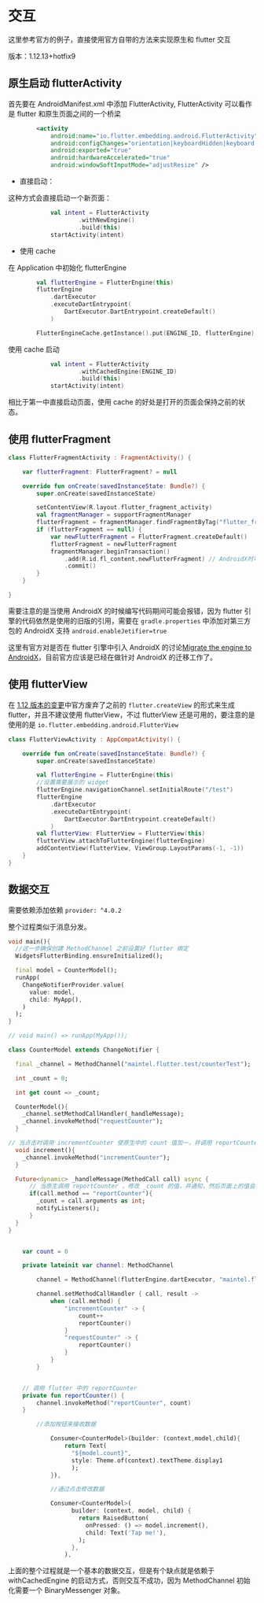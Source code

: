 

# 交互

这里参考官方的例子，直接使用官方自带的方法来实现原生和 flutter 交互

版本：1.12.13+hotfix9

## 原生启动 flutterActivity

首先要在 AndroidManifest.xml 中添加 FlutterActivity, FlutterActivity 可以看作是 flutter 和原生页面之间的一个桥梁

```xml
        <activity
            android:name="io.flutter.embedding.android.FlutterActivity"
            android:configChanges="orientation|keyboardHidden|keyboard|screenSize|locale|layoutDirection|fontScale|screenLayout|density"
            android:exported="true"
            android:hardwareAccelerated="true"
            android:windowSoftInputMode="adjustResize" />
```

- 直接启动：

这种方式会直接启动一个新页面：

```kotlin
            val intent = FlutterActivity
                    .withNewEngine()
                    .build(this)
            startActivity(intent)
```

- 使用 cache

在 Application 中初始化 flutterEngine

```kotlin
        val flutterEngine = FlutterEngine(this)
        flutterEngine
            .dartExecutor
            .executeDartEntrypoint(
                DartExecutor.DartEntrypoint.createDefault()
            )

        FlutterEngineCache.getInstance().put(ENGINE_ID, flutterEngine)
```

使用 cache 启动

```kotlin
            val intent = FlutterActivity
                    .withCachedEngine(ENGINE_ID)
                    .build(this)
            startActivity(intent)
```

相比于第一中直接启动页面，使用 cache 的好处是打开的页面会保持之前的状态。

## 使用 flutterFragment

```kotlin
class FlutterFragmentActivity : FragmentActivity() {

    var flutterFragment: FlutterFragment? = null

    override fun onCreate(savedInstanceState: Bundle?) {
        super.onCreate(savedInstanceState)

        setContentView(R.layout.flutter_fragment_activity)
        val fragmentManager = supportFragmentManager
        flutterFragment = fragmentManager.findFragmentByTag("flutter_fragment") as FlutterFragment?
        if (flutterFragment == null) {
            var newFlutterFragment = FlutterFragment.createDefault()
            flutterFragment = newFlutterFragment
            fragmentManager.beginTransaction()
                .add(R.id.fl_content,newFlutterFragment) // AndroidX时可能报错，但是不影响编译
                .commit()
        }
    }

}
```

需要注意的是当使用 AndroidX 的时候编写代码期间可能会报错，因为 flutter 引擎的代码依然是使用的旧版的引用，需要在 `gradle.properties` 中添加对第三方包的 AndroidX 支持 `android.enableJetifier=true`

这里有官方对是否在 flutter 引擎中引入 AndroidX 的讨论[Migrate the engine to AndroidX](https://github.com/flutter/flutter/issues/39283)，目前官方应该是已经在做针对 AndroidX 的迁移工作了。

## 使用 flutterView

在 [1.12 版本的变更](https://github.com/flutter/flutter/wiki/Upgrading-pre-1.12-Android-projects)中官方废弃了之前的 `flutter.createView` 的形式来生成 flutter，并且不建议使用 flutterView，不过 flutterView 还是可用的，要注意的是使用的是 `io.flutter.embedding.android.FlutterView`

```kotlin
class FlutterViewActivity : AppCompatActivity() {

    override fun onCreate(savedInstanceState: Bundle?) {
        super.onCreate(savedInstanceState)

        val flutterEngine = FlutterEngine(this)
        //设置需要展示的 widget
        flutterEngine.navigationChannel.setInitialRoute("/test")
        flutterEngine
            .dartExecutor
            .executeDartEntrypoint(
                DartExecutor.DartEntrypoint.createDefault()
            )
        val flutterView: FlutterView = FlutterView(this)
        flutterView.attachToFlutterEngine(flutterEngine)
        addContentView(flutterView, ViewGroup.LayoutParams(-1, -1))
    }
}
```

## 数据交互

需要依赖添加依赖 `provider: ^4.0.2`

整个过程类似于消息分发。

```dart
void main(){
  //这一步确保创建 MethodChannel 之前设置好 flutter 绑定
  WidgetsFlutterBinding.ensureInitialized();

  final model = CounterModel();
  runApp(
    ChangeNotifierProvider.value(
      value: model,
      child: MyApp(),
    )
  );
}

// void main() => runApp(MyApp());

class CounterModel extends ChangeNotifier {

  final _channel = MethodChannel("maintel.flutter.test/counterTest");

  int _count = 0;

  int get count => _count;

  CounterModel(){
    _channel.setMethodCallHandler(_handleMessage);
    _channel.invokeMethod("requestCounter");
  }

// 当点击时调用 incrementCounter 使原生中的 count 值加一，并调用 reportCounter 方法
  void increment(){
    _channel.invokeMethod("incrementCounter");
  }

  Future<dynamic> _handleMessage(MethodCall call) async {
      // 当原生调用 reportCounter ，修改 _count 的值，并通知，然后页面上的值会变化
      if(call.method == "reportCounter"){
        _count = call.arguments as int;
        notifyListeners();
      }
  }
}
```

```kotlin

    var count = 0

    private lateinit var channel: MethodChannel

        channel = MethodChannel(flutterEngine.dartExecutor, "maintel.flutter.test/counterTest")

        channel.setMethodCallHandler { call, result ->
            when (call.method) {
                "incrementCounter" -> {
                    count++
                    reportCounter()
                }
                "requestCounter" -> {
                    reportCounter()
                }
            }
        }


    // 调用 flutter 中的 reportCounter 
    private fun reportCounter() {
        channel.invokeMethod("reportCounter", count)
    }
```

```dart
        //添加按钮来接收数据

            Consumer<CounterModel>(builder: (context,model,child){
                return Text(
                  "${model.count}",
                  style: Theme.of(context).textTheme.display1
                  );
            }),

            //通过点击修改数据

            Consumer<CounterModel>(
                  builder: (context, model, child) {
                    return RaisedButton(
                      onPressed: () => model.increment(),
                      child: Text('Tap me!'),
                    );
                  },
                ),
```

上面的整个过程就是一个基本的数据交互，但是有个缺点就是依赖于 withCachedEngine 的启动方式，否则交互不成功，因为 MethodChannel 初始化需要一个 BinaryMessenger 对象。